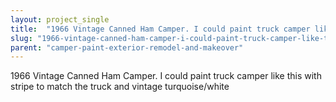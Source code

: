 ```yaml
---
layout: project_single
title:  "1966 Vintage Canned Ham Camper. I could paint truck camper like this with stripe to match the truck and vintage turquoise/white"
slug: "1966-vintage-canned-ham-camper-i-could-paint-truck-camper-like-this-with-stripe-to-match"
parent: "camper-paint-exterior-remodel-and-makeover"
---
```

1966 Vintage Canned Ham Camper. I could paint truck camper like this with stripe to match the truck and vintage turquoise/white